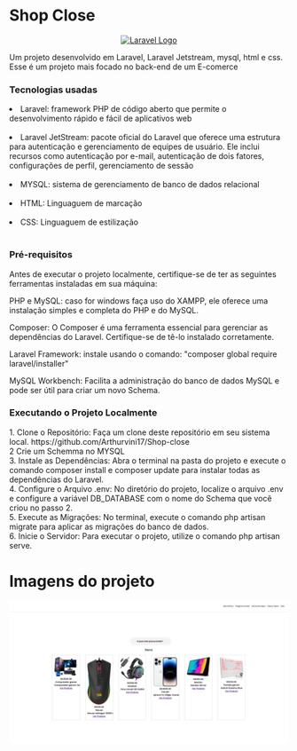<h1>Shop Close</h1>
<p align="center"><a href="https://laravel.com" target="_blank"><img src="https://raw.githubusercontent.com/laravel/art/master/logo-lockup/5%20SVG/2%20CMYK/1%20Full%20Color/laravel-logolockup-cmyk-red.svg" width="100" alt="Laravel Logo"></a></p>
<p>Um projeto desenvolvido em Laravel, Laravel Jetstream, mysql, html e css. Esse é um projeto mais focado no back-end de um E-comerce</p>

<h3>Tecnologias usadas</h3>
<li>Laravel: framework PHP de código aberto que permite o desenvolvimento rápido e fácil de aplicativos web </li> <br>
<li>Laravel JetStream:  pacote oficial do Laravel que oferece uma estrutura para autenticação e gerenciamento de equipes de usuário. Ele inclui recursos como autenticação por e-mail, autenticação de dois fatores, configurações de perfil, gerenciamento de sessão </li> <br>
<li>MYSQL: sistema de gerenciamento de banco de dados relacional </li> <br>
<li>HTML: Linguaguem de marcação </li> <br>
<li>CSS: Linguaguem de estilização </li> <br>

<h3>Pré-requisitos</h3>
Antes de executar o projeto localmente, certifique-se de ter as seguintes ferramentas instaladas em sua máquina:

PHP e MySQL:  caso for windows faça uso do XAMPP, ele oferece uma instalação simples e completa do PHP e do MySQL.

Composer: O Composer é uma ferramenta essencial para gerenciar as dependências do Laravel. Certifique-se de tê-lo instalado corretamente.

Laravel Framework: instale usando o comando: "composer global require laravel/installer"

MySQL Workbench: Facilita a administração do banco de dados MySQL e pode ser útil para criar um novo Schema.

<h3>Executando o Projeto Localmente</h3>
1. Clone o Repositório: Faça um clone deste repositório em seu sistema local. https://github.com/Arthurvini17/Shop-close <br>
2 Crie um Schemma no MYSQL <br>
3. Instale as Dependências: Abra o terminal na pasta do projeto e execute o comando composer install e composer update para instalar todas as dependências do Laravel. <br>
4. Configure o Arquivo .env: No diretório do projeto, localize o arquivo .env e configure a variável DB_DATABASE com o nome do Schema que você criou no passo 2. <br>
5. Execute as Migrações: No terminal, execute o comando php artisan migrate para aplicar as migrações do banco de dados. <br>
6. Inicie o Servidor: Para executar o projeto, utilize o comando php artisan serve. <br>



<h1> Imagens do projeto</h1>
<img src="resources/img/imagens-git/page home.png">